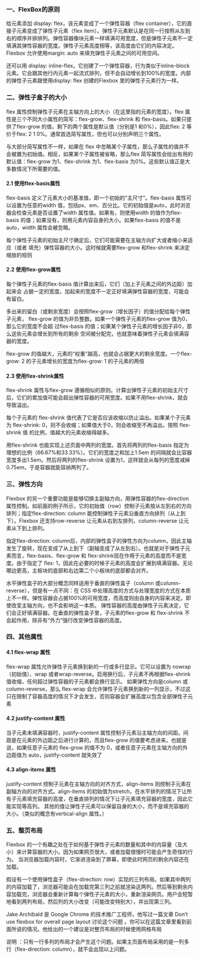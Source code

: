 ### 一、FlexBox的原则

给元素添加 display: flex，该元素变成了一个弹性容器（flex container），它的直接子元素变成了弹性子元素（flex item）。弹性子元素默认是在同一行按照从左到右的顺序并排排列。弹性容器像块元素一样填满可用宽度，但是弹性子元素不一定填满其弹性容器的宽度。弹性子元素高度相等，该高度由它们的内容决定。Flexbox 允许使用margin: auto 来填充弹性子元素之间的可用空间。

还可以用 display: inline-flex。它创建了一个弹性容器，行为类似于inline-block 元素。它会跟其他行内元素一起流式排列，但不会自动增长到100%的宽度。内部的弹性子元素跟使用display: flex 创建的Flexbox 里的弹性子元素行为一样。

### 二、弹性子盒子的大小

flex 属性控制弹性子元素在主轴方向上的大小（在这里指的元素的宽度）。flex 属性是三个不同大小属性的简写：flex-grow、flex-shrink 和 flex-basis。如果只提供了flex-grow 的值，剩下的两个属性是默认值（分别是1 和0%），因此flex: 2 等价于flex: 2 1 0%。通常首选简写属性，但也可以分别声明三个属性。 

与大部分简写属性不一样，如果在 flex 中忽略某个子属性，那么子属性的值并不会被置为初始值。相反，如果某个子属性被省略，那么flex 简写属性会给出有用的默认值：flex-grow 为1、flex-shrink 为1、flex-basis 为0%。这些默认值正是大多数情况下所需要的值。

#### 2.1 使用flex-basis属性

flex-basis 定义了元素大小的基准值，即一个初始的“主尺寸”。flex-basis 属性可以设置为任意的width 值，包括px、em、百分比。它的初始值是auto，此时浏览器会检查元素是否设置了width 属性值。如果有，则使用width  的值作为flex-basis 的值；如果没有，则用元素内容自身的大小。如果flex-basis 的值不是auto，width 属性会被忽略。

每个弹性子元素的初始主尺寸确定后，它们可能需要在主轴方向扩大或者缩小来适应（或者
填充）弹性容器的大小。这时候就需要flex-grow 和flex-shrink 来决定缩放的规则

#### 2.2 使用flex-grow属性 

每个弹性子元素的flex-basis 值计算出来后，它们（加上子元素之间的外边距）加起来会
占据一定的宽度。加起来的宽度不一定正好填满弹性容器的宽度，可能会有留白。

多出来的留白（或剩余宽度）会按照flex-grow（增长因子）的值分配给每个弹性子元素，
flex-grow 的值为非负整数。如果一个弹性子元素的flex-grow 值为0，那么它的宽度不会超
过flex-basis 的值；如果某个弹性子元素的增长因子非0，那么这些元素会增长到所有的剩余
空间被分配完，也就意味着弹性子元素会填满容器的宽度。

flex-grow 的值越大，元素的“权重”越高，也就会占据更大的剩余宽度。一个flex-grow: 
2 的子元素增长的宽度为flex-grow: 1 的子元素的两倍

#### 2.3 使用flex-shrink属性 

flex-shrink 属性与flex-grow 遵循相似的原则。计算出弹性子元素的初始主尺寸后，它们的累加值可能会超出弹性容器的可用宽度。如果不用flex-shrink，就会导致溢出。

每个子元素的 flex-shrink 值代表了它是否应该收缩以防止溢出。如果某个子元素为
flex-shrink: 0，则不会收缩；如果值大于0，则会收缩至不再溢出。按照  flex-shrink 值
的比例，值越大的元素收缩得越多。 

用flex-shrink 也能实现上述页面中两列的宽度。首先将两列的flex-basis 指定为理想的比例（66.67%和33.33%）。它们的宽度之和加上1.5em 的间隔就会比容器宽度多出1.5em。然后将两列的flex-shrink 设置为1，这样就会从每列的宽度减掉0.75em，于是容器就能容纳两列了。

### 三、弹性方向

Flexbox 的另一个重要功能是能够切换主副轴方向，用弹性容器的flex-direction 属性控制。如前面的例子所示，它的初始值（row）控制子元素按从左到右的方向排列；指定flex-direction: column 能控制弹性子元素沿垂直方向排列（从上到下）。Flexbox 还支持row-reverse 让元素从右到左排列，column-reverse 让元素从下到上排列。

指定flex-direction: column后，内部的弹性盒子的弹性方向为column，因此主轴发生了旋转，现在变成了从上到下（副轴变成了从左到右）。也就是对于弹性子元素而言，flex-basis、flex-grow 和 flex-shrink现在作用于元素的高度而不是宽度。由于指定了 flex: 1，因此在必要的时候子元素的高度会扩展到填满容器。无论哪边更高，主板块的底部和右边第二个小板块的底部都会对齐。

 水平弹性盒子的大部分概念同样适用于垂直的弹性盒子（column 或column-reverse），但是有一点不同：在 CSS 中处理高度的方式与处理宽度的方式在本质上不一样。弹性容器会占据100%的可用宽度，而高度则由自身的内容来决定。即使改变主轴方向，也不会影响这一本质。 弹性容器的高度由弹性子元素决定，它们会正好填满容器。在垂直的弹性盒子里，子元素的flex-grow 和 flex-shrink 不会起作用，除非有“外力”强行改变弹性容器的高度。

### 四、其他属性

#### 4.1 flex-wrap 属性 

flex-wrap 属性允许弹性子元素换到新的一行或多行显示。它可以设置为 nowrap（初始值）、wrap 或者wrap-reverse。启用换行后，子元素不再根据flex-shrink 值收缩，任何超过弹性容器的子元素都会换行显示。 如果弹性方向是column 或column-reverse，那么 flex-wrap 会允许弹性子元素换到新的一列显示，不过这只在限制了容器高度的情况下才会发生，否则容器会扩展高度以包含全部弹性子元素

#### 4.2 justify-content 属性 

当子元素未填满容器时，justify-content 属性控制子元素沿主轴方向的间距。间距是在元素的外边距之后进行计算的，而且flex-grow 的值要考虑进来。也就是说，如果任意子元素的 flex-grow 的值不为 0，或者任意子元素在主轴方向的外边距值为 auto，justify-content 就失效了

#### 4.3 align-items 属性 

justify-content 控制子元素在主轴方向的对齐方式，align-items 则控制子元素在副轴方向的对齐方式。align-items 的初始值为stretch，在水平排列的情况下让所有子元素填充容器的高度，在垂直排列的情况下让子元素填充容器的宽度，因此它能实现等高列。 其他的值让弹性子元素可以保留自身的大小，而不是填充容器的大小。（类似的概念有vertical-align 属性。） 

### 五、整页布局

Flexbox 的一个有趣之处在于如何基于弹性子元素的数量和其中的内容量（及大小）来计算容器的大小。因为如果网页很大，或者加载很慢时可能会产生奇怪的行为。 当浏览器加载内容时，它渐进渲染到了屏幕，即使此时网页的剩余内容还在加载。

假设有一个使用弹性盒子（flex-direction: row）实现的三列布局。如果其中两列的内容加载了，浏览器可能会在加载完第三列之前就渲染这两列。然后等到剩余内容加载完，浏览器会重新计算每个弹性子元素的大小，重新渲染网页。用户会短暂地看到两列布局，然后列的大小改变（可能改变特别大），并出现第三列。 

Jake  Archibald 是 Google  Chrome 的技术推广工程师，他写过一篇文章 Don’t  use  flexbox  for  overall  page  layout 讨论这个问题  。你可以在这篇文章里看到前面所说的情况。他给出的一个建议是对整页布局的时候使用网格布局

说明 ：只有一行多列的布局才会产生这个问题。如果主页面布局采用的是一列多行（flex-direction: column），就不会出现以上问题。
